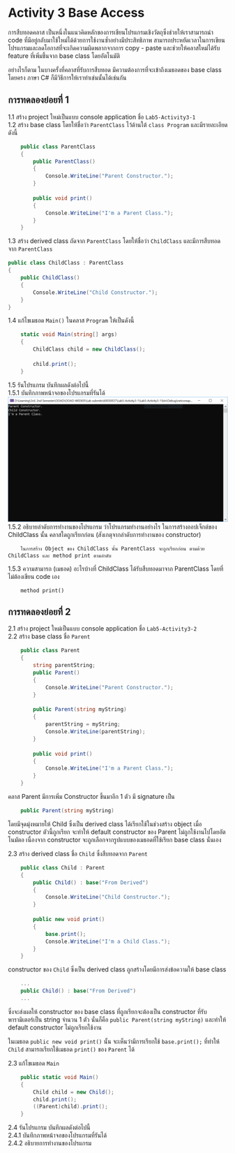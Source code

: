 # Activity 3 Base Access

การสืบทอดคลาส เป็นหนึ่งในแนวคิดหลักของการเขียนโปรแกรมเชิงวัตถุซึ่งช่วยให้เราสามารถนำ code ที่มีอยู่กลับมาใช้ใหม่ได้ด้วยการใช้งานซ้ำอย่างมีประสิทธิภาพ สามารถประหยัดเวลาในการเขียนโปรแกรมและลดโอกาสที่จะเกิดความผิดพลากจากการ copy - paste และช่วยให้คลาสใหม่ได้รับ feature ที่เพิ่มชึ้นจาก base class โดยอัตโนมัติ

อย่างไรก็ตาม ในบางครั้งที่คลาสที่รับการสืบทอด มีความต้องการที่จะเข้าถึงเมธอดของ base class โดยครง ภาษา C# ก็มีวิธีการให้เราทำเช่นนั้นได้เช่นกัน

## การทดลองย่อยที่ 1

1.1 สร้าง project ใหม่เป็นแบบ console application ชื่อ `Lab5-Activity3-1`  
1.2 สร้าง base class โดยให้ชื่อว่า `ParentClass`  ไว้ด้านใต้ `class Program` และมีรายละเอียดดังนี้

```C#
    public class ParentClass
    {
        public ParentClass()
        {
            Console.WriteLine("Parent Constructor.");
        }

        public void print()
        {
            Console.WriteLine("I'm a Parent Class.");
        }
    }
```

1.3 สร้าง derived class ถัดจาก `ParentClass` โดยให้ชื่อว่า `ChildClass` และมีการสืบทอดจาก `ParentClass`

```C#
public class ChildClass : ParentClass
{
    public ChildClass()
    {
        Console.WriteLine("Child Constructor.");
    }
}
```

1.4 แก้ไขเมธอด `Main()` ในคลาส `Program` ให้เป็นดังนี้

```C#
    static void Main(string[] args)
    {
        ChildClass child = new ChildClass();

        child.print();
    }
```

1.5 รันโปรแกรม บันทึกผลดังต่อไปนี้  
1.5.1 บันทึกภาพหน้าจอของโปรแกรมที่รันได้ 
![act3-1](imgs/act3-1.PNG)
1.5.2 อธิบายลำดับการทำงานของโปรแกรม ว่าโปรแกรมทำงานอย่างไร ในการสร้างออปเจ็กต์ของ ChildClass นั้น คลาสใดถูกเรียกก่อน (สังเกตุจากลำดับการทำงานของ constructor)
```
    ในการสร้าง Object ของ ChildClass นั้น ParentClass จะถูกเรียกก่อน ตามด้วย ChildClass และ method print ตามลำดับ
```
1.5.3 ความสามารถ (เมธอด) อะไรบ้างที่ ChildClass ได้รับสืบทอดมาจาก ParentClass โดยที่ไม่ต้องเขียน code เอง
```
    method print()
```

## การทดลองย่อยที่ 2

2.1 สร้าง project ใหม่เป็นแบบ console application ชื่อ `Lab5-Activity3-2`  
2.2 สร้าง base class  ชื่อ `Parent`

```C#
    public class Parent
    {
        string parentString;
        public Parent()
        {
            Console.WriteLine("Parent Constructor.");
        }

        public Parent(string myString)
        {
            parentString = myString;
            Console.WriteLine(parentString);
        }

        public void print()
        {
            Console.WriteLine("I'm a Parent Class.");
        }
    }
```

คลาส Parent มีการเพิ่ม Constructor  ขึ้นมาอีก 1 ตัว มี signature เป็น  

```C#
    public Parent(string myString)
```

โดยมีจุดมุ่งหมายให้ Child ซึ่งเป็น derived class ได้เรียกใช้ในช่วงสร้าง object  เมื่อ constructor ตัวนี้ถูกเรียก จะทำให้ default constructor ของ Parent ไม่ถูกใช้งานไปโดยอัตโนมัตอ เนื่องจาก constructor จะถูกเลือกจากรูปแบบของเมธอดที่ใช้เรียก base class นั่นเอง

2.3 สร้าง derived class  ชื่อ `Child` ซึ่งสืบทอดจาก `Parent`  

```C#
    public class Child : Parent
    {
        public Child() : base("From Derived")
        {
            Console.WriteLine("Child Constructor.");
        }

        public new void print()
        {
            base.print();
            Console.WriteLine("I'm a Child Class.");
        }
    }
```

constructor ของ `Child` ซึ่งเป็น derived class ถูกสร้างโดยมีการส่งข้อความให้ base class  

```C#
    ...
    public Child() : base("From Derived")
    ...
```

ซึ่งจะส่งผลให้ constructor ของ base class ที่ถูกเรียกจะต้องเป็น constructor ที่รับพารามิเตอร์เป็น string  จำนวน 1 ตัว นั่นก็คือ `public Parent(string myString)` และทำให้ default constructor ไม่ถูกเรียกใช้งาน

ในเมธอด `public new void print()` นั้น จะเห็นว่ามีการเรียกใช้ `base.print();` ที่ทำให้ `Child` สามารถเรียกใช้เมธอด `print()` ของ `Parent` ได้

2.3 แก้ไขเมธอด `Main`

```C#
    public static void Main()
    {
        Child child = new Child();
        child.print();
        ((Parent)child).print();
    }
```

2.4 รันโปรแกรม บันทึกผลดังต่อไปนี้  
2.4.1 บันทึกภาพหน้าจอของโปรแกรมที่รันได้  
2.4.2 อธิบายการทำงานของโปรแกรม  

